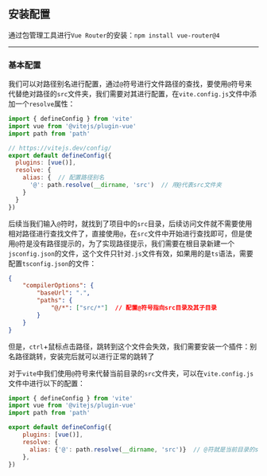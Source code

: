 ## 安装配置

通过包管理工具进行`Vue Router`的安装：`npm install vue-router@4`

***

### 基本配置

我们可以对路径别名进行配置，通过`@`符号进行文件路径的查找，要使用`@`符号来代替绝对路径的`src`文件夹，我们需要对其进行配置，在`vite.config.js`文件中添加一个`resolve`属性：

```js
import { defineConfig } from 'vite'
import vue from '@vitejs/plugin-vue'
import path from 'path'

// https://vitejs.dev/config/
export default defineConfig({
  plugins: [vue()],
  resolve: {
    alias: {  // 配置路径别名
      '@': path.resolve(__dirname, 'src')  // 用@代表src文件夹
    }
  }
})
```

后续当我们输入`@`符时，就找到了项目中的`src`目录，后续访问文件就不需要使用相对路径进行查找文件了，直接使用`@`，在`src`文件中开始进行查找即可，但是使用`@`符是没有路径提示的，为了实现路径提示，我们需要在根目录新建一个`jsconfig.json`的文件，这个文件只针对`.js`文件有效，如果用的是`ts`语法，需要配置`tsconfig.json`的文件：

```json
{
    "compilerOptions": {
        "baseUrl": ".",
        "paths": {
            "@/*": ["src/*"]  // 配置@符号指向src目录及其子目录
        }
    }
}
```

但是，`ctrl`+鼠标点击路径，跳转到这个文件会失效，我们需要安装一个插件：别名路径跳转，安装完后就可以进行正常的跳转了

对于`vite`中我们使用`@`符号来代替当前目录的`src`文件夹，可以在`vite.config.js`文件中进行以下的配置：

```js
import { defineConfig } from 'vite'
import vue from '@vitejs/plugin-vue'
import path from 'path'

export default defineConfig({
    plugins: [vue()],
    resolve: {
      alias: {'@': path.resolve(__dirname, 'src')}  // @符就是当前目录的src
    },
})
```

